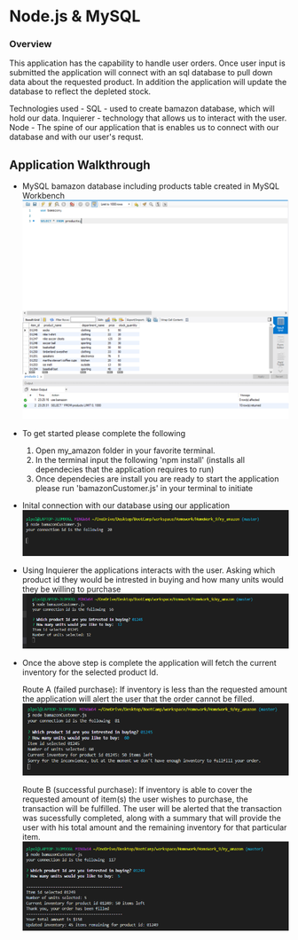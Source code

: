 # Node.js & MySQL

### Overview

This application has the capability to handle user orders. Once user input is submitted the application will connect with an sql database to pull down data about the requested product. In addition the application will update the database to reflect the depleted stock.

Technologies used -
SQL - used to create bamazon database, which will hold our data.
Inquierer - technology that allows us to interact with the user.  
Node - The spine of our application that is enables us to connect with our database and with our user's requst.

## Application Walkthrough

- MySQL bamazon database including products table created in MySQL Workbench
  <img src="assets/images/bamazon_img1.PNG">

- To get started please complete the following
    1. Open my_amazon folder in your favorite terminal.
    1. In the terminal input the following 'npm install' (installs all dependecies that the application requires to run)
    2. Once dependecies are install you are ready to start the application please run 'bamazonCustomer.js' in your terminal to initiate 

- Inital connection with our database using our application
  <img src="assets/images/bamazon_img2.PNG">


- Using Inquierer the applications interacts with the user. Asking which product id they would be intrested in buying and how many units would they be willing to purchase
  <img src="assets/images/bamazon_img3.PNG">

- Once the above step is complete the application will fetch the current inventory for the selected product Id. 
    
    Route A (failed purchase): If inventory is less than the requested amount the application will alert the user that the order cannot be filled.
    <img src="assets/images/bamazon_img4.PNG">

    Route B (successful purchase): If inventory is able to cover the requested amount of item(s) the user wishes to purchase, the transaction will be fulfilled.
        The user will be alerted that the transaction was sucessfully completed, along with a summary that will provide the user with his total amount and the remaining inventory for that particular item. 
    <img src="assets/images/bamazon_img5.PNG">